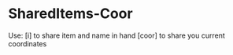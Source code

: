 # SharedItems-Coor
Use: 
[i] to share item and name in hand
[coor] to share you current coordinates
